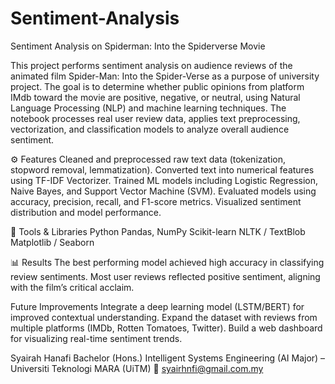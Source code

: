 # Sentiment-Analysis
Sentiment Analysis on Spiderman: Into the Spiderverse Movie

This project performs sentiment analysis on audience reviews of the animated film Spider-Man: Into the Spider-Verse as a purpose of university project. The goal is to determine whether public opinions from platform IMdb toward the movie are positive, negative, or neutral, using Natural Language Processing (NLP) and machine learning techniques. The notebook processes real user review data, applies text preprocessing, vectorization, and classification models to analyze overall audience sentiment.

⚙️ Features
Cleaned and preprocessed raw text data (tokenization, stopword removal, lemmatization).
Converted text into numerical features using TF-IDF Vectorizer.
Trained ML models including Logistic Regression, Naive Bayes, and Support Vector Machine (SVM).
Evaluated models using accuracy, precision, recall, and F1-score metrics.
Visualized sentiment distribution and model performance.

🧩 Tools & Libraries
Python
Pandas, NumPy
Scikit-learn
NLTK / TextBlob
Matplotlib / Seaborn

📊 Results
The best performing model achieved high accuracy in classifying review sentiments.
Most user reviews reflected positive sentiment, aligning with the film’s critical acclaim.

Future Improvements
Integrate a deep learning model (LSTM/BERT) for improved contextual understanding.
Expand the dataset with reviews from multiple platforms (IMDb, Rotten Tomatoes, Twitter).
Build a web dashboard for visualizing real-time sentiment trends.

Syairah Hanafi
Bachelor (Hons.) Intelligent Systems Engineering (AI Major) – Universiti Teknologi MARA (UiTM)
📧 syairhnfi@gmail.com.my

